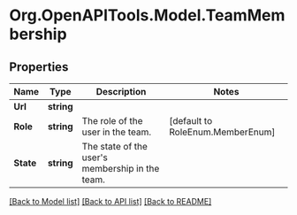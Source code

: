 # Org.OpenAPITools.Model.TeamMembership

## Properties

Name | Type | Description | Notes
------------ | ------------- | ------------- | -------------
**Url** | **string** |  | 
**Role** | **string** | The role of the user in the team. | [default to RoleEnum.MemberEnum]
**State** | **string** | The state of the user&#39;s membership in the team. | 

[[Back to Model list]](../README.md#documentation-for-models) [[Back to API list]](../README.md#documentation-for-api-endpoints) [[Back to README]](../README.md)


